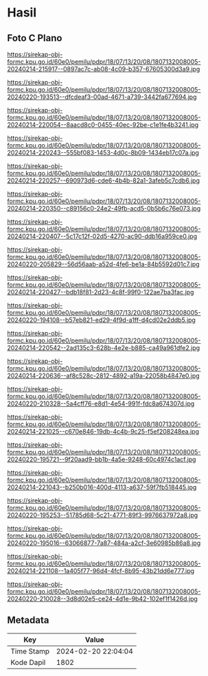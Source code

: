 # Hasil

## Foto C Plano

https://sirekap-obj-formc.kpu.go.id/60e0/pemilu/pdpr/18/07/13/20/08/1807132008005-20240214-215917--0897ac7c-ab08-4c09-b357-67605300d3a9.jpg

https://sirekap-obj-formc.kpu.go.id/60e0/pemilu/pdpr/18/07/13/20/08/1807132008005-20240220-193513--dfcdeaf3-00ad-4671-a739-3442fa677694.jpg

https://sirekap-obj-formc.kpu.go.id/60e0/pemilu/pdpr/18/07/13/20/08/1807132008005-20240214-220054--8aacd8c0-0455-40ec-92be-c1e1fe4b3241.jpg

https://sirekap-obj-formc.kpu.go.id/60e0/pemilu/pdpr/18/07/13/20/08/1807132008005-20240214-220243--555bf083-1453-4d0c-8b09-1434eb17c07a.jpg

https://sirekap-obj-formc.kpu.go.id/60e0/pemilu/pdpr/18/07/13/20/08/1807132008005-20240214-220257--690973d6-cde6-4b4b-82a1-3afeb5c7cdb6.jpg

https://sirekap-obj-formc.kpu.go.id/60e0/pemilu/pdpr/18/07/13/20/08/1807132008005-20240214-220350--c89156c0-24e2-49fb-acd5-0b5b6c76e073.jpg

https://sirekap-obj-formc.kpu.go.id/60e0/pemilu/pdpr/18/07/13/20/08/1807132008005-20240214-220407--5c17c12f-02d5-4270-ac90-ddb16a959ce0.jpg

https://sirekap-obj-formc.kpu.go.id/60e0/pemilu/pdpr/18/07/13/20/08/1807132008005-20240220-205829--56d56aab-a52d-4fe6-be1a-84b5592d01c7.jpg

https://sirekap-obj-formc.kpu.go.id/60e0/pemilu/pdpr/18/07/13/20/08/1807132008005-20240214-220427--bdb18f81-2d23-4c8f-99f0-122ae7ba3fac.jpg

https://sirekap-obj-formc.kpu.go.id/60e0/pemilu/pdpr/18/07/13/20/08/1807132008005-20240220-194108--b57eb821-ed29-4f9d-a1ff-d4cd02e2ddb5.jpg

https://sirekap-obj-formc.kpu.go.id/60e0/pemilu/pdpr/18/07/13/20/08/1807132008005-20240214-220542--2ad135c3-628b-4e2e-b885-ca49a961dfe2.jpg

https://sirekap-obj-formc.kpu.go.id/60e0/pemilu/pdpr/18/07/13/20/08/1807132008005-20240214-220636--af8c528c-2812-4892-a19a-22058b4847e0.jpg

https://sirekap-obj-formc.kpu.go.id/60e0/pemilu/pdpr/18/07/13/20/08/1807132008005-20240220-210328--5a4cff76-e8d1-4e54-991f-fdc8a674307d.jpg

https://sirekap-obj-formc.kpu.go.id/60e0/pemilu/pdpr/18/07/13/20/08/1807132008005-20240214-221025--c670e846-19db-4c4b-9c25-f5ef208248ea.jpg

https://sirekap-obj-formc.kpu.go.id/60e0/pemilu/pdpr/18/07/13/20/08/1807132008005-20240220-195721--9f20aad9-bb1b-4a5e-9248-60c4974c1acf.jpg

https://sirekap-obj-formc.kpu.go.id/60e0/pemilu/pdpr/18/07/13/20/08/1807132008005-20240214-221043--b250b016-400d-4113-a637-59f7fb518445.jpg

https://sirekap-obj-formc.kpu.go.id/60e0/pemilu/pdpr/18/07/13/20/08/1807132008005-20240220-195253--51785d68-5c21-4771-89f3-9976637972a8.jpg

https://sirekap-obj-formc.kpu.go.id/60e0/pemilu/pdpr/18/07/13/20/08/1807132008005-20240220-195016--63066877-7a87-484a-a2cf-3e60985b86a8.jpg

https://sirekap-obj-formc.kpu.go.id/60e0/pemilu/pdpr/18/07/13/20/08/1807132008005-20240214-221108--1a405f77-96d4-4fcf-8b95-43b21dd6e777.jpg

https://sirekap-obj-formc.kpu.go.id/60e0/pemilu/pdpr/18/07/13/20/08/1807132008005-20240220-210028--3d8d02e5-ce24-4d1e-9b42-102ef1f1426d.jpg


## Metadata

| Key        | Value               |
| ---------- | ------------------- |
| Time Stamp | 2024-02-20 22:04:04 |
| Kode Dapil | 1802                |



